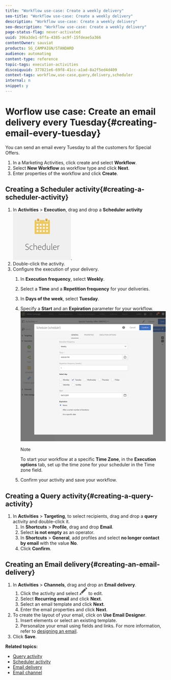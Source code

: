 ```yaml
---
title: "Workflow use-case: Create a weekly delivery"
seo-title: "Workflow use-case: Create a weekly delivery"
description: "Workflow use-case: Create a weekly delivery"
seo-description: "Workflow use-case: Create a weekly delivery"
page-status-flag: never-activated
uuid: 396a3de1-6ffa-4385-ac9f-15fdeae5a366
contentOwner: sauviat
products: SG_CAMPAIGN/STANDARD
audience: automating
content-type: reference
topic-tags: execution-activities 
discoiquuid: 377821e6-69f8-41cc-a1ad-8a2f5ed4d409
context-tags: workflow,use-case,query,delivery,scheduler
internal: n
snippet: y
---
```


# Worflow use case: Create an email delivery every Tuesday{#creating-email-every-tuesday}

You can send an email every Tuesday to all the customers for Special Offers.

1. In a Marketing Activities, click create and select **Workflow**.
1. Select **New Workflow** as workflow type and click **Next**.
1. Enter properties of the workflow and click **Create**.

## Creating a Scheduler activity{#creating-a-scheduler-activity}

1. In **Activities** > **Execution**, drag and drop a **Scheduler activity** ![](assets/scheduler_icon.png).
1. Double-click the activity.
1. Configure the execution of your delivery. 
	1. In **Execution frequency**, select **Weekly**.
	1. Select a **Time** and a **Repetition frequency** for your deliveries.
	1. In **Days of the week**, select **Tuesday**.
	1. Specify a **Start** and an **Expiration** parameter for your workflow.
	![](assets/scheduler_properties.png)

		>[!NOTE]
		>
		>To start your workflow at a specific **Time Zone**, in the **Execution options** tab, set up the time zone for your scheduler in the Time zone field.
 
	1. Confirm your activity and save your workflow.

## Creating a Query activity{#creating-a-query-activity}

1. In **Activities** > **Targeting**, to select recipients, drag and drop a **query** activity and double-click it.
	1. In **Shortcuts** > **Profile**, drag and drop **Email**.
	1. Select **is not empty** as an operator.
	1. In **Shortcuts** > **General**, add profiles and select **no longer contact by email** with the value **No**.
	1. Click **Confirm**.

## Creating an Email delivery{#creating-an-email-delivery}

1. In **Activities** > **Channels**, drag and drop an **Email delivery**.
	1. Click the activity and select ![](assets/edit_darkgrey-24px.png) to edit.
	1. Select **Recurring email** and click **Next**.
	1. Select an email template and click **Next**.
	1. Enter the email properties and click **Next**.
 1. To create the layout of your email, click on **Use Email Designer**.
	1. Insert elements or select an existing template.
	1. Personalize your email using fields and links.
	For more information, refer to [designing an email](../../designing/using/about-email-content-design.md#designing-an-email-content-from-scratch).
1. Click **Save**.

**Related topics:**

* [Query activity](../..//automating/using/query.md)
* [Scheduler activity](../..//automating/using/scheduler.md)
* [Email delivery](../..//automating/using/email-delivery.md)
* [Email channel](../..//channels/using/creating-an-email.md)
